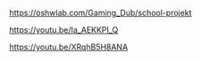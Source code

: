 https://oshwlab.com/Gaming_Dub/school-projekt

https://youtu.be/Ia_AEKKPI_Q

https://youtu.be/XRqhB5H8ANA

